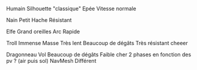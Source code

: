 Humain
	Silhouette "classique"
	Epée
	Vitesse normale

Nain
	Petit
	Hache
	Résistant

Elfe
	Grand oreilles
	Arc
	Rapide


Troll
	Immense
	Masse
	Très lent
	Beaucoup de dégâts
	Très résistant
	cheeer

Dragonneau
	Vol
	Beaucoup de dégâts
	Faible
	cher
	2 phases en fonction des pv ? (air puis sol)
	NavMesh Différent
